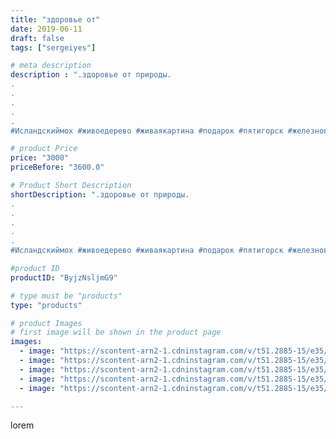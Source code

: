 ```yaml
---
title: "здоровье от"
date: 2019-06-11
draft: false
tags: ["sergeiyes"]

# meta description
description : ".здоровье от природы.
.
.
.
.
.
#Исландскиймох #живоедерево #живаякартина #подарок #пятигорск #железноврдск #иноземцева #ессентуки #кисловодск #ставрополь"

# product Price
price: "3000"
priceBefore: "3600.0"

# Product Short Description
shortDescription: ".здоровье от природы.
.
.
.
.
.
#Исландскиймох #живоедерево #живаякартина #подарок #пятигорск #железноврдск #иноземцева #ессентуки #кисловодск #ставрополь"

#product ID
productID: "ByjzNsljmG9"

# type must be "products"
type: "products"

# product Images
# first image will be shown in the product page
images:
  - image: "https://scontent-arn2-1.cdninstagram.com/v/t51.2885-15/e35/61919341_1224658354361917_5073042995139874738_n.jpg?se=8&tp=1&_nc_ht=scontent-arn2-1.cdninstagram.com&_nc_cat=101&_nc_ohc=jtdZb4oNRoUAX8jJ_ps&ccb=7-4&oh=4a243a3b2239cdb2210b288638c7c4f5&oe=60832EDB&_nc_sid=83d603&ig_cache_key=MjA2MzcxODI4MDI2Mjg3MjgxOQ%3D%3D.2-ccb7-4"
  - image: "https://scontent-arn2-1.cdninstagram.com/v/t51.2885-15/e35/61894269_372803273343520_9031061299389026054_n.jpg?se=8&tp=1&_nc_ht=scontent-arn2-1.cdninstagram.com&_nc_cat=104&_nc_ohc=SY8AqEbsIZkAX-j5K2V&ccb=7-4&oh=9e4df2468c0fd2cad96c0ae0c00f81b2&oe=60858246&_nc_sid=83d603&ig_cache_key=MjA2MzcxODI4MDI3OTY2NzQyNw%3D%3D.2-ccb7-4"
  - image: "https://scontent-arn2-1.cdninstagram.com/v/t51.2885-15/e35/61768860_344254236265046_486144414024266227_n.jpg?se=8&tp=1&_nc_ht=scontent-arn2-1.cdninstagram.com&_nc_cat=102&_nc_ohc=YkL7UGnFGn0AX8v72JS&ccb=7-4&oh=3354564ba04fa3228fd099159f46fbbf&oe=6085B589&_nc_sid=83d603&ig_cache_key=MjA2MzcxODI4MDI4ODA1MDgzNQ%3D%3D.2-ccb7-4"
  - image: "https://scontent-arn2-1.cdninstagram.com/v/t51.2885-15/e35/62374516_152016612595875_2725125010858671047_n.jpg?se=8&tp=1&_nc_ht=scontent-arn2-1.cdninstagram.com&_nc_cat=103&_nc_ohc=WOr8WU3VPj8AX-N44DB&ccb=7-4&oh=fe7de7acd20bef7839a25381dcc9a71a&oe=60844EE2&_nc_sid=83d603&ig_cache_key=MjA2MzcxODI4MDIzNzgzNDAwMQ%3D%3D.2-ccb7-4"
  - image: "https://scontent-arn2-1.cdninstagram.com/v/t51.2885-15/e35/62073022_421371481928139_4978645846715044440_n.jpg?se=8&tp=1&_nc_ht=scontent-arn2-1.cdninstagram.com&_nc_cat=103&_nc_ohc=uFuRy4mEZAYAX-D8MpX&ccb=7-4&oh=77f93f77502c40b344813ffd382326ed&oe=60854428&_nc_sid=83d603&ig_cache_key=MjA2MzcxODI4MDI1NDY3MjIyNw%3D%3D.2-ccb7-4"

---
```

lorem
